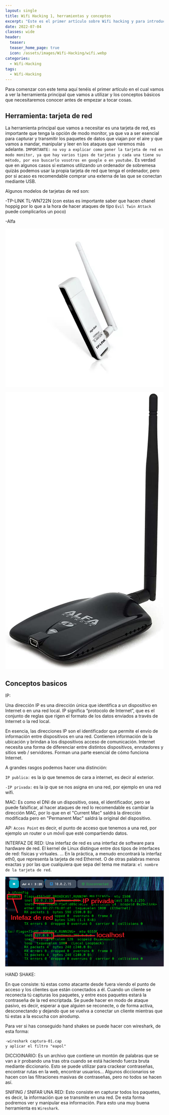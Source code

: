 ```yaml
---
layout: single
title: Wifi Hacking 1, herramientas y conceptos
excerpt: "Este es el primer artículo sobre Wifi hacking y para introducirnos en el tema aquí expondré la herramienta principal que vamos a utilizar y los conceptos básicos que necesitaremos conocer."
date: 2022-07-04
classes: wide
header:
  teaser: 
  teaser_home_page: true
  icon: /assets/images/Wifi-Hacking/wifi.webp
categories:
  - Wifi-Hacking
tags:  
  - Wifi-Hacking
---
```


Para comenzar con este tema aquí tenéis el primer artículo en el cual vamos a ver la herramienta principal que vamos a utilizar y los conceptos básicos que necesitaremos conocer antes de empezar a tocar cosas.

## Herramienta: tarjeta de red

La herramienta principal que vamos a necesitar es una tarjeta de red, es importante que tenga la opción de modo monitor, ya que va a ser esencial para capturar y transmitir los paquetes de datos que viajan por el aire y que vamos a mandar, manipular y leer en los ataques que veremos más adelante. `IMPORTANTE: no voy a explicar como poner la tarjeta de red en modo monitor, ya que hay varios tipos de tarjetas y cada una tiene su método, por eso buscarlo vosotros en google o en youtube.` 
Es verdad que en algunos casos si estamos utilizando un ordenador de sobremesa quizás podemos usar la propia tarjeta de red que tenga el ordenador, pero por si acaso es recomendable comprar una externa de las que se conectan mediante USB.


Algunos modelos de tarjetas de red son:

-TP-LINK TL-WN722N (con estas es importante saber que hacen chanel hoppig por lo que a la hora de hacer ataques de tipo `Evil Twin Attack` puede complicarlos un poco)

-Alfa

![](/assets/images/Wifi-Hacking/TPL-TL-WN722N.jpg)

![](/assets/images/Wifi-Hacking/Alfa.jpg)


## Conceptos basicos

IP:

Una dirección IP es una dirección única que identifica a un dispositivo en Internet o en una red local. IP significa “protocolo de Internet”, que es el conjunto de reglas que rigen el formato de los datos enviados a través de Internet o la red local.

En esencia, las direcciones IP son el identificador que permite el envío de información entre dispositivos en una red. Contienen información de la ubicación y brindan a los dispositivos acceso de comunicación. Internet necesita una forma de diferenciar entre distintos dispositivos, enrutadores y sitios web / servidores. Forman una parte esencial de cómo funciona Internet.

A grandes rasgos podemos hacer una distinción:

`IP publica:` es la ip que tenemos de cara a internet, es decir al exterior.

`-IP privada:` es la ip que se nos asigna en una red, por ejemplo en una red wifi.

MAC: Es como el DNI de un dispositivo, osea, el identificador, pero se puede falsificar, al 	hacer ataques de red lo recomendable es cambiar la dirección MAC, por lo que en el 	"Current Mac" saldrá la dirección modificada pero en "Permanent Mac" saldrá la 	original del dispositivo.

AP: `Acces Point` es decir, el punto de acceso que tenemos a una red, por ejemplo un router o un móvil que esté compartiendo datos.

INTERFAZ DE RED: Una interfaz de red es una interfaz de software para hardware de red. El kernel de Linux distingue entre dos tipos de interfaces de red: físicas y virtuales. … En la práctica, a menudo encontrará la interfaz eth0, que representa la tarjeta de red Ethernet. O de otras palabras menos exactas y por las que cualquiera que sepa del tema me matara: `el nombre de la tarjeta de red`.

![](/assets/images/Wifi-Hacking/Interfaz_de_red.PNG)

HAND SHAKE:

En que consiste: tú estas como atacante desde fuera viendo el punto de acceso y los 	clientes que están conectados a él. Cuando un cliente se reconecta tú capturas los 	paquetes, y entre esos paquetes estará la contraseña de la red encriptada. Se puede 	hacer en modo de ataque pasivo, es decir, esperar a que alguien se reconecte, o de forma activa, desconectando y dejando que se vuelva a conectar un cliente mientras que tú estas a la escucha con airodump.

Para ver si has conseguido hand shakes se puede hacer con wireshark, de esta forma:
```
·wireshark captura-01.cap
y aplicar el filtro "eapol"
```


DICCIOINARIO:
Es un archivo que contiene un montón de palabras que se van a ir probando una tras otra cuando se está haciendo fuerza bruta mediante diccionario. Esto se puede utilizar para crackear contraseñas, encontrar rutas en la web, encontrar usuarios...
Algunos diccionarios se hacen con las filtraciones masivas de contraseñas, pero no todos se hacen así.


SNIFING / SNIFAR UNA RED:
Esto consiste en capturar todos los paquetes, es decir, la información que se transmite en una red. De esta forma podremos ver y manipular esa información. Para esto una muy buena herramienta es `Wireshark`.
